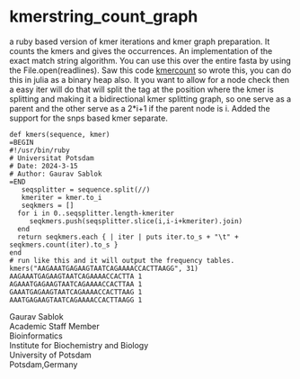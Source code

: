 # kmerstring_count_graph
a ruby based version of kmer iterations and kmer graph preparation. It counts the kmers and gives the occurrences. An implementation of the exact match string algorithm. You can use this over the entire fasta by using the File.open(readlines). Saw this code [kmercount](https://github.com/uio-bmi/kmercount) so wrote this, you can do this in julia as a binary heap also. It you want to allow for a node check then a easy iter will do that will split the tag at the position where the kmer is splitting and making it a bidirectional kmer splitting graph, so one serve as a parent and the other serve as a 2*i+1 if the parent node is i. Added the support for the snps based kmer separate.
```
def kmers(sequence, kmer)
=BEGIN
#!/usr/bin/ruby
# Universitat Potsdam
# Date: 2024-3-15
# Author: Gaurav Sablok
=END 
   seqsplitter = sequence.split(//)
   kmeriter = kmer.to_i
   seqkmers = []
  for i in 0..seqsplitter.length-kmeriter
     seqkmers.push(seqsplitter.slice(i,i-i+kmeriter).join)
  end
  return seqkmers.each { | iter | puts iter.to_s + "\t" + seqkmers.count(iter).to_s }
end
# run like this and it will output the frequency tables.
kmers("AAGAAATGAGAAGTAATCAGAAAACCACTTAAGG", 31)
AAGAAATGAGAAGTAATCAGAAAACCACTTA 1
AGAAATGAGAAGTAATCAGAAAACCACTTAA 1
GAAATGAGAAGTAATCAGAAAACCACTTAAG 1
AAATGAGAAGTAATCAGAAAACCACTTAAGG 1
```
Gaurav Sablok \
Academic Staff Member \
Bioinformatics \
Institute for Biochemistry and Biology \
University of Potsdam \
Potsdam,Germany
